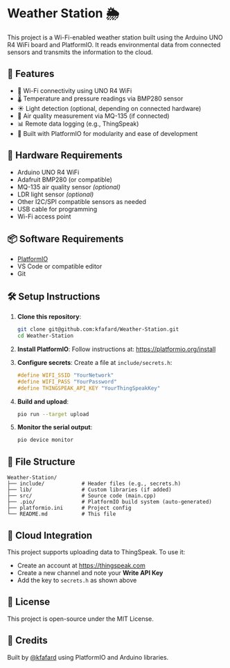 # Weather Station 🌦️

This project is a Wi-Fi-enabled weather station built using the Arduino UNO R4 WiFi board and PlatformIO. It reads environmental data from connected sensors and transmits the information to the cloud.

## 🚀 Features

- 📡 Wi-Fi connectivity using UNO R4 WiFi
- 🌡️ Temperature and pressure readings via BMP280 sensor
- ☀️ Light detection (optional, depending on connected hardware)
- 🧪 Air quality measurement via MQ-135 (if connected)
- 📊 Remote data logging (e.g., ThingSpeak)
- 💾 Built with PlatformIO for modularity and ease of development

## 🧰 Hardware Requirements

- Arduino UNO R4 WiFi
- Adafruit BMP280 (or compatible)
- MQ-135 air quality sensor *(optional)*
- LDR light sensor *(optional)*
- Other I2C/SPI compatible sensors as needed
- USB cable for programming
- Wi-Fi access point

## 📦 Software Requirements

- [PlatformIO](https://platformio.org/)
- VS Code or compatible editor
- Git

## 🛠️ Setup Instructions

1. **Clone this repository**:
   ```bash
   git clone git@github.com:kfafard/Weather-Station.git
   cd Weather-Station
   ```

2. **Install PlatformIO**:
   Follow instructions at: https://platformio.org/install

3. **Configure secrets**:
   Create a file at `include/secrets.h`:
   ```cpp
   #define WIFI_SSID "YourNetwork"
   #define WIFI_PASS "YourPassword"
   #define THINGSPEAK_API_KEY "YourThingSpeakKey"
   ```

4. **Build and upload**:
   ```bash
   pio run --target upload
   ```

5. **Monitor the serial output**:
   ```bash
   pio device monitor
   ```

## 📁 File Structure

```
Weather-Station/
├── include/            # Header files (e.g., secrets.h)
├── lib/                # Custom libraries (if added)
├── src/                # Source code (main.cpp)
├── .pio/               # PlatformIO build system (auto-generated)
├── platformio.ini      # Project config
└── README.md           # This file
```

## 📡 Cloud Integration

This project supports uploading data to ThingSpeak. To use it:
- Create an account at https://thingspeak.com
- Create a new channel and note your **Write API Key**
- Add the key to `secrets.h` as shown above

## 📜 License

This project is open-source under the MIT License.

## 🙌 Credits

Built by [@kfafard](https://github.com/kfafard) using PlatformIO and Arduino libraries.